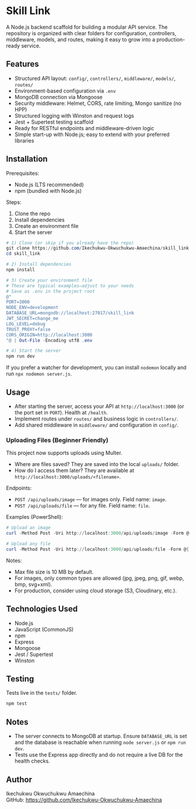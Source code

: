 # Skill Link

A Node.js backend scaffold for building a modular API service. The repository is organized with clear folders for configuration, controllers, middleware, models, and routes, making it easy to grow into a production-ready service.

## Features

- Structured API layout: `config/`, `controllers/`, `middleware/`, `models/`, `routes/`
- Environment-based configuration via `.env`
- MongoDB connection via Mongoose
- Security middleware: Helmet, CORS, rate limiting, Mongo sanitize (no HPP)
- Structured logging with Winston and request logs
- Jest + Supertest testing scaffold
- Ready for RESTful endpoints and middleware-driven logic
- Simple start-up with Node.js; easy to extend with your preferred libraries

## Installation

Prerequisites:
- Node.js (LTS recommended)
- npm (bundled with Node.js)

Steps:
1. Clone the repo
2. Install dependencies
3. Create an environment file
4. Start the server

```powershell
# 1) Clone (or skip if you already have the repo)
git clone https://github.com/Ikechukwu-Okwuchukwu-Amaechina/skill_link.git
cd skill_link

# 2) Install dependencies
npm install

# 3) Create your environment file
# These are typical examples—adjust to your needs
# Save as .env in the project root
@"
PORT=3000
NODE_ENV=development
DATABASE_URL=mongodb://localhost:27017/skill_link
JWT_SECRET=change_me
LOG_LEVEL=debug
TRUST_PROXY=false
CORS_ORIGIN=http://localhost:3000
"@ | Out-File -Encoding utf8 .env

# 4) Start the server
npm run dev
```

If you prefer a watcher for development, you can install `nodemon` locally and run `npx nodemon server.js`.

## Usage

- After starting the server, access your API at `http://localhost:3000` (or the port set in `PORT`). Health at `/health`.
- Implement routes under `routes/` and business logic in `controllers/`.
- Add shared middleware in `middleware/` and configuration in `config/`.

### Uploading Files (Beginner Friendly)

This project now supports uploads using Multer.

- Where are files saved? They are saved into the local `uploads/` folder.
- How do I access them later? They are available at `http://localhost:3000/uploads/<filename>`.

Endpoints:

- `POST /api/uploads/image` — for images only. Field name: `image`.
- `POST /api/uploads/file` — for any file. Field name: `file`.

Examples (PowerShell):

```powershell
# Upload an image
curl -Method Post -Uri http://localhost:3000/api/uploads/image -Form @{ image = Get-Item .\path\to\photo.jpg }

# Upload any file
curl -Method Post -Uri http://localhost:3000/api/uploads/file -Form @{ file = Get-Item .\path\to\document.pdf }
```

Notes:

- Max file size is 10 MB by default.
- For images, only common types are allowed (jpg, jpeg, png, gif, webp, bmp, svg+xml).
- For production, consider using cloud storage (S3, Cloudinary, etc.).

## Technologies Used

- Node.js
- JavaScript (CommonJS)
- npm
 - Express
 - Mongoose
 - Jest / Supertest
 - Winston

## Testing

Tests live in the `tests/` folder.

```powershell
npm test
```

## Notes

- The server connects to MongoDB at startup. Ensure `DATABASE_URL` is set and the database is reachable when running `node server.js` or `npm run dev`.
- Tests use the Express app directly and do not require a live DB for the health checks.

## Author

Ikechukwu Okwuchukwu Amaechina  
GitHub: https://github.com/Ikechukwu-Okwuchukwu-Amaechina
